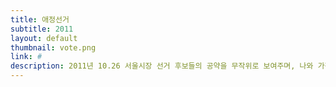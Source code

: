 ```yaml
---
title: 애정선거
subtitle: 2011
layout: default
thumbnail: vote.png
link: #
description: 2011년 10.26 서울시장 선거 후보들의 공약을 무작위로 보여주며, 나와 가장 잘 맞는 후보를 추천해주는 서비스! 당신의 성향과 가장 가까운 후보는 누구인지 알아보러 갈까요?
---
```

